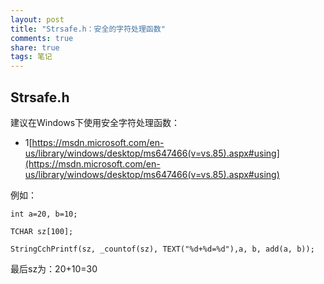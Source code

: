 ```yaml
---
layout: post
title: "Strsafe.h：安全的字符处理函数" 
comments: true
share: true
tags: 笔记
---
```




## Strsafe.h ##

建议在Windows下使用安全字符处理函数：


- 1[https://msdn.microsoft.com/en-us/library/windows/desktop/ms647466(v=vs.85).aspx#using](https://msdn.microsoft.com/en-us/library/windows/desktop/ms647466(v=vs.85).aspx#using)

例如：
	
	int a=20, b=10;
		
	TCHAR sz[100];

	StringCchPrintf(sz, _countof(sz), TEXT("%d+%d=%d"),a, b, add(a, b));

最后sz为：20+10=30